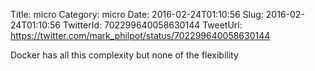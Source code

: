 Title: micro
Category: micro
Date: 2016-02-24T01:10:56
Slug: 2016-02-24T01:10:56
TwitterId: 702299640058630144
TweetUrl: https://twitter.com/mark_philpot/status/702299640058630144

Docker has all this complexity but none of the flexibility